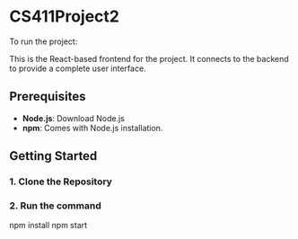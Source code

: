 # CS411Project2
To run the project:

This is the React-based frontend for the project. It connects to the backend to provide a complete user interface.

## Prerequisites

- **Node.js**: Download Node.js 
- **npm**: Comes with Node.js installation.

## Getting Started

### 1. Clone the Repository

### 2. Run the command
npm install
npm start
